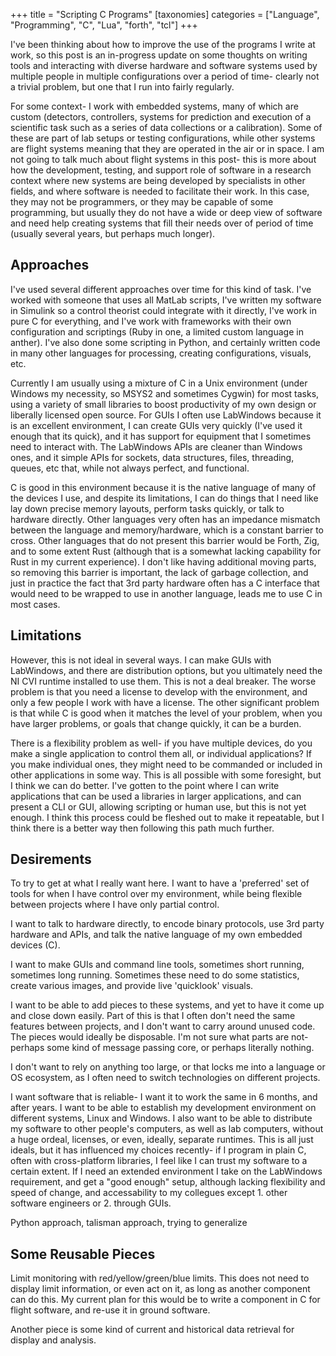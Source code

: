 +++
title = "Scripting C Programs"
[taxonomies]
categories = ["Language", "Programming", "C", "Lua", "forth", "tcl"]
+++


I've been thinking about how to improve the use of the programs I write at
work, so this post is an in-progress update on some thoughts on writing tools
and interacting with diverse hardware and software systems used by multiple
people in multiple configurations over a period of time- clearly not a trivial
problem, but one that I run into fairly regularly.


For some context- I work with embedded systems, many of which are custom
(detectors, controllers, systems for prediction and execution of a scientific
task such as a series of data collections or a calibration). Some of these are
part of lab setups or testing configurations, while other systems are flight
systems meaning that they are operated in the air or in space. I am not going
to talk much about flight systems in this post- this is more about how the
development, testing, and support role of software in a research context where
new systems are being developed by specialists in other fields, and where
software is needed to facilitate their work. In this case, they may not be
programmers, or they may be capable of some programming, but usually they do
not have a wide or deep view of software and need help creating systems that
fill their needs over of period of time (usually several years, but perhaps
much longer).


## Approaches
I've used several different approaches over time for this kind of task.
I've worked with someone that uses all MatLab scripts, I've written my
software in Simulink so a control theorist could integrate with it
directly, I've work in pure C for everything, and I've work with
frameworks with their own configuration and scriptings (Ruby in one,
a limited custom language in anther). I've also done some scripting in
Python, and certainly written code in many other languages for
processing, creating configurations, visuals, etc.


Currently I am usually using a mixture of C in a Unix environment 
(under Windows my necessity, so MSYS2 and sometimes Cygwin) for
most tasks, using a variety of small libraries to boost productivity
of my own design or liberally licensed open source. For GUIs
I often use LabWindows because it is an excellent environment,
I can create GUIs very quickly (I've used it enough that its
quick), and it has support for equipment that I sometimes need
to interact with. The LabWindows APIs are cleaner than Windows
ones, and it simple APIs for sockets, data structures, files, threading,
queues, etc that, while not always perfect, and functional.


C is good in this environment because it is the native language
of many of the devices I use, and despite its limitations, I can
do things that I need like lay down precise memory layouts, perform
tasks quickly, or talk to hardware directly. Other languages
very often has an impedance mismatch between the language and 
memory/hardware, which is a constant barrier to cross. Other
languages that do not present this barrier would be Forth, Zig,
and to some extent Rust (although that is a somewhat lacking capability
for Rust in my current experience). I don't like having additional
moving parts, so removing this barrier is important, the lack of
garbage collection, and just in practice the fact that 3rd party
hardware often has a C interface that would need to be wrapped to
use in another language, leads me to use C in most cases.

## Limitations
However, this is not ideal in several ways. I can make GUIs with LabWindows,
and there are distribution options, but you ultimately need the NI CVI runtime
installed to use them. This is not a deal breaker. The worse problem is that
you need a license to develop with the environment, and only a few people I 
work with have a license. The other significant problem is that while C
is good when it matches the level of your problem, when you have larger
problems, or goals that change quickly, it can be a burden.


There is a flexibility problem as well- if you have multiple devices, do you
make a single application to control them all, or individual applications?  If
you make individual ones, they might need to be commanded or included in other
applications in some way. This is all possible with some foresight, but I think
we can do better. I've gotten to the point where I can write applications that
can be used a libraries in larger applications, and can present a CLI or GUI,
allowing scripting or human use, but this is not yet enough. I think this
process could be fleshed out to make it repeatable, but I think there is a
better way then following this path much further.


## Desirements
To try to get at what I really want here.
I want to have a 'preferred' set of tools for when I have control over my
environment, while being flexible between projects where I have only partial
control.


I want to talk to hardware directly,
to encode binary protocols, use 3rd party hardware and APIs, and talk the
native language of my own embedded devices (C).


I want to make GUIs and command line tools, sometimes short running,
sometimes long running. Sometimes these need to do some statistics, create
various images, and provide live 'quicklook' visuals.


I want to be able to add pieces to these systems, and yet to have it
come up and close down easily. Part of this is that I often don't need
the same features between projects, and I don't want to carry around unused code.
The pieces would ideally be disposable. I'm not sure what parts are not- 
perhaps some kind of message passing core, or perhaps literally nothing.



I don't want to rely on anything too large, or that locks me into a language or
OS ecosystem, as I often need to switch technologies on different projects.


I want software that is reliable- I want it to work the same in 6 months, and
after years.  I want to be able to establish my development environment on
different systems, Linux and Windows. I also want to be able to distribute my
software to other people's computers, as well as lab computers, without a huge
ordeal, licenses, or even, ideally, separate runtimes. This is all just ideals,
but it has influenced my choices recently- if I program in plain C, often with
cross-platform libraries, I feel like I can trust my software to a certain
extent. If I need an extended environment I take on the LabWindows requirement,
and get a "good enough" setup, although lacking flexibility and speed of
change, and accessability to my collegues except 1. other software engineers or
2. through GUIs.


Python approach, talisman approach, trying to generalize

## Some Reusable Pieces
Limit monitoring with red/yellow/green/blue limits. This does not
need to display limit information, or even act on it, as long as
another component can do this. My current plan for this would be to 
write a component in C for flight software, and re-use it in ground
software.


Another piece is some kind of current and historical data retrieval for
display and analysis.
